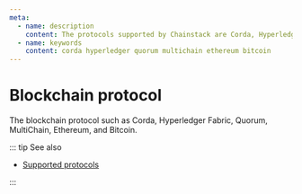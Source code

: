 ```yaml
---
meta:
  - name: description
    content: The protocols supported by Chainstack are Corda, Hyperledger Fabric, Quorum, MultiChain, Ethereum, and Bitcoin.
  - name: keywords
    content: corda hyperledger quorum multichain ethereum bitcoin
---
```


# Blockchain protocol

The blockchain protocol such as Corda, Hyperledger Fabric, Quorum, MultiChain, Ethereum, and Bitcoin.

::: tip See also

* [Supported protocols](/platform/supported-protocols)

:::
